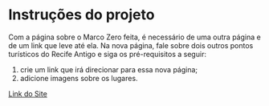# Instruções do projeto

Com a página sobre o Marco Zero feita, é necessário de uma outra página e de um link que leve até ela. Na nova página, fale sobre dois outros pontos turísticos do Recife Antigo e siga os pré-requisitos a seguir: 

 1. crie um link que irá direcionar para essa nova página; 
 2. adicione imagens sobre os lugares. 

[Link do Site](https://cesar-augusto-costa.github.io/curso_proz_introducao_programacao_web/04_projeto_recife_antigo/index.html)

